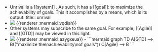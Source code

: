 - Unrival is a [[system]] .  As such, it has a [[goal]]: to maximize the achievability of goals.  This it accomplishes by a means, which is its output:
  title:: unrival
- <img src="https://mermaid.ink/img/ICBncmFwaCBMUgogIEEoKGdvYWwpKS0tPkJbVW5yaXZhbF0KICBCIC0tPiBDKChtZWFucykpCg" />
  {{renderer :mermaid_vqdiah}}
- Other systems may subscribe to the same goal.  For example, [[Agile]] and [[GTD]] may be viewed in this light.
- <img src="https://mermaid.ink/img/ICBncmFwaCBURApBW0dURF0gLS0-IEIoKCJtYXhpbWl6ZSB0aGVcbmFjaGlldmFiaWxpdHlcbm9mIGdvYWxzIikpCkNbQWdpbGVdIC0tPiBCCg" />
  {{renderer :mermaid_azygxeua}}
	- ```mermaid 
	  graph TD
	  A[GTD] --> B(("maximize the\nachievability\nof goals"))
	  C[Agile] --> B
	  ```